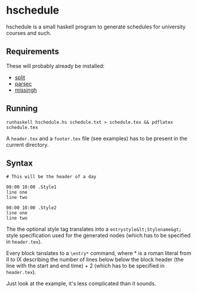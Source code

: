 hschedule
=========

hschedule is a small haskell program to generate schedules for university
courses and such.

Requirements
------------

These will probably already be installed:

 * [split](http://hackage.haskell.org/packages/archive/split/latest/doc/html/Data-List-Split.html)
 * [parsec](http://hackage.haskell.org/package/parsec-3.1.3)
 * [missingh](http://hackage.haskell.org/package/MissingH-1.1.0.3)

Running
-------

    runhaskell hschedule.hs schedule.txt > schedule.tex && pdflatex schedule.tex

A `header.tex` and a `footer.tex` file (see examples) has to be present in the
current directory.

Syntax
------

```
# This will be the header of a day

08:00 10:00 .Style1
line one
line two

08:00 10:00 .Style2
line one
line two
```

The the optional style tag translates into a `entrystyle&lt;Stylename&gt;` style
specification used for the generated nodes (which has to be specified in
`header.tex`).

Every block tanslates to a `\entry*` command, where * is a roman literal from II
to IX describing the number of lines below below the block header (the line with
the start and end time) + 2 (which has to be specified in `header.tex`).

Just look at the example, it's less complicated than it sounds.
